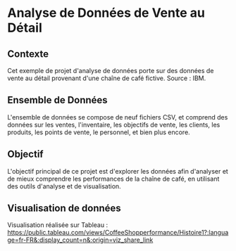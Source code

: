 # Analyse de Données de Vente au Détail

## Contexte 
Cet exemple de projet d'analyse de données porte sur des données de vente au détail provenant d'une chaîne de café fictive. Source : IBM.

## Ensemble de Données
L'ensemble de données se compose de neuf fichiers CSV, et comprend des données sur les ventes, l'inventaire, les objectifs de vente, les clients, les produits, les points de vente, le personnel, et bien plus encore.

## Objectif

L'objectif principal de ce projet est d'explorer les données afin d'analyser et de mieux comprendre les performances de la chaîne de café, en utilisant des outils d'analyse et de visualisation.

## Visualisation de données

Visualisation réalisée sur Tableau : https://public.tableau.com/views/CoffeeShopperformance/Histoire1?:language=fr-FR&:display_count=n&:origin=viz_share_link
